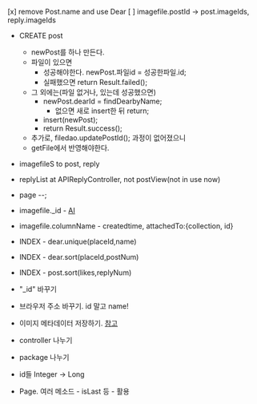 [x] remove Post.name and use Dear
[ ] imagefile.postId -> post.imageIds, reply.imageIds

* CREATE post
  * newPost를 하나 만든다.
  * 파일이 있으면
    * 성공해야한다. newPost.파일id = 성공한파일.id;
    * 실패했으면 return Result.failed();
  * 그 외에는(파일 없거나, 있는데 성공했으면)
    * newPost.dearId = findDearbyName;
      * 없으면 새로 insert한 뒤 return;
    * insert(newPost);
    * return Result.success();
   * 추가로, filedao.updatePostId(); 과정이 없어졌으니
    * getFile에서 반영해야한다.
* imagefileS to post, reply
* replyList at APIReplyController, not postView(not in use now)

* page --;
* imagefile._id - [AI](http://whitenode.tistory.com/entry/mongodb-에서-autoincrement를-사용해보자-nodejs에서도-사용해보자/)
* imagefile.columnName - createdtime, attachedTo:{collection, id}
* INDEX - dear.unique(placeId,name)
* INDEX - dear.sort(placeId,postNum)
* INDEX - post.sort(likes,replyNum)
* "_id" 바꾸기
* 브라우저 주소 바꾸기. id 말고 name!
* 이미지 메타데이터 저장하기. [참고](http://johnbokma.com/java/obtaining-image-metadata.html)
* controller 나누기
* package 나누기
* id들 Integer -> Long
* Page. 여러 메소드 - isLast 등 - 활용
